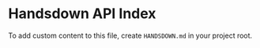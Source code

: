 # Handsdown API Index

To add custom content to this file, create `HANDSDOWN.md` in your project root.
